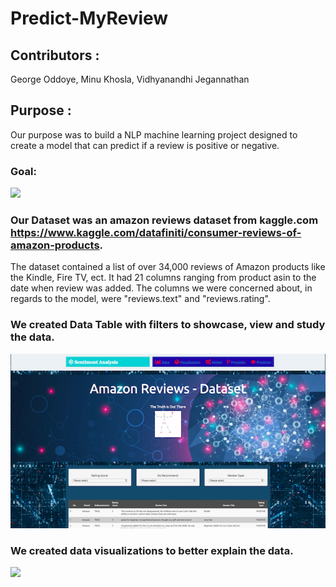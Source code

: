 # Predict-MyReview


## Contributors :
George Oddoye, Minu Khosla, Vidhyanandhi Jegannathan

## Purpose :
Our purpose was to build a NLP machine learning project designed to create a model that can predict if a review is positive or negative.

### Goal:
<img src="static/images/purpose.png height=300">

### Our Dataset was an amazon reviews dataset from kaggle.com https://www.kaggle.com/datafiniti/consumer-reviews-of-amazon-products. 
The dataset contained a list of over 34,000 reviews of Amazon products like the Kindle, Fire TV, ect. It had 21 columns ranging from product asin to the date when review was added. The columns we were concerned about, in regards to the model, were "reviews.text" and "reviews.rating".

###  We created Data Table with filters to showcase, view and study the data.
<img src ="static/images/datatable.png">
           
### We created data visualizations to better explain the data.

<img src ="static/images/datatvisu.png">

 
 
